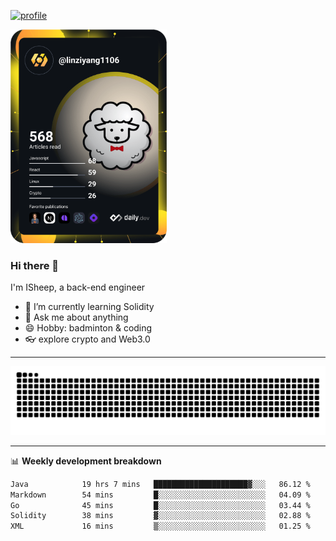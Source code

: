 [![profile](https://user-images.githubusercontent.com/54968314/208005045-e4b42f3b-833d-4242-bfcc-e764865553a2.svg)](https://www.calligrapher.ai/)

<a href="https://app.daily.dev/linziyang1106"><img src="/devcard.png" width="250" alt="ISheep's Dev Card"/></a>

### Hi there 🐏

I'm ISheep, a back-end engineer

- 🔭 I’m currently learning Solidity
- 💬 Ask me about anything
- 😄 Hobby: badminton & coding
- 👓 explore crypto and Web3.0

-------

![](https://raw.githubusercontent.com/ISheepp/ISheepp/output/github-contribution-grid-snake.svg)

-------

📊 **Weekly development breakdown**
<!--START_SECTION:waka-->

```txt
Java            19 hrs 7 mins   █████████████████████▓░░░   86.12 %
Markdown        54 mins         █░░░░░░░░░░░░░░░░░░░░░░░░   04.09 %
Go              45 mins         █░░░░░░░░░░░░░░░░░░░░░░░░   03.44 %
Solidity        38 mins         ▓░░░░░░░░░░░░░░░░░░░░░░░░   02.88 %
XML             16 mins         ▒░░░░░░░░░░░░░░░░░░░░░░░░   01.25 %
```

<!--END_SECTION:waka-->

